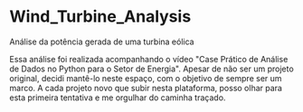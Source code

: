 # Wind_Turbine_Analysis
Análise da potência gerada de uma turbina eólica

Essa análise foi realizada acompanhando o vídeo "Case Prático de Análise de Dados no Python para o Setor de Energia". Apesar de não ser um projeto original,
decidi mantê-lo neste espaço, com o objetivo de sempre ser um marco. A cada projeto novo que subir nesta plataforma, posso olhar para esta primeira tentativa e
me orgulhar do caminha traçado.

